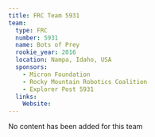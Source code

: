 ```yaml
---
title: FRC Team 5931
team:
  type: FRC
  number: 5931
  name: Bots of Prey
  rookie_year: 2016
  location: Nampa, Idaho, USA
  sponsors:
    - Micron Foundation
    - Rocky Mountain Robotics Coalition
    - Explorer Post 5931
  links:
    Website: 
---
```

No content has been added for this team